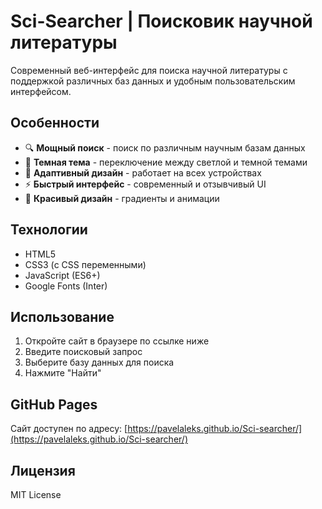 # Sci-Searcher | Поисковик научной литературы

Современный веб-интерфейс для поиска научной литературы с поддержкой различных баз данных и удобным пользовательским интерфейсом.

## Особенности

- 🔍 **Мощный поиск** - поиск по различным научным базам данных
- 🌙 **Темная тема** - переключение между светлой и темной темами
- 📱 **Адаптивный дизайн** - работает на всех устройствах
- ⚡ **Быстрый интерфейс** - современный и отзывчивый UI
- 🎨 **Красивый дизайн** - градиенты и анимации

## Технологии

- HTML5
- CSS3 (с CSS переменными)
- JavaScript (ES6+)
- Google Fonts (Inter)

## Использование

1. Откройте сайт в браузере по ссылке ниже
2. Введите поисковый запрос
3. Выберите базу данных для поиска
4. Нажмите "Найти"

## GitHub Pages

Сайт доступен по адресу: [https://pavelaleks.github.io/Sci-searcher/](https://pavelaleks.github.io/Sci-searcher/)

## Лицензия

MIT License
